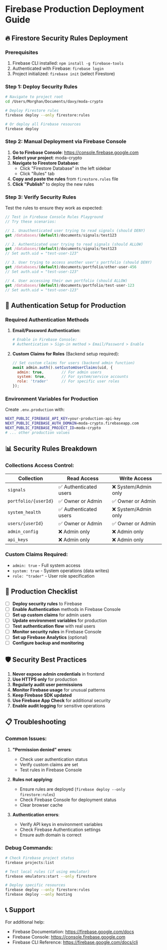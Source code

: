 # Firebase Production Deployment Guide

## 🔥 Firestore Security Rules Deployment

### Prerequisites
1. Firebase CLI installed: `npm install -g firebase-tools`
2. Authenticated with Firebase: `firebase login`
3. Project initialized: `firebase init` (select Firestore)

### Step 1: Deploy Security Rules

```bash
# Navigate to project root
cd /Users/Morghan/Documents/davy/moda-crypto

# Deploy Firestore rules
firebase deploy --only firestore:rules

# Or deploy all Firebase resources
firebase deploy
```

### Step 2: Manual Deployment via Firebase Console

1. **Go to Firebase Console**: https://console.firebase.google.com
2. **Select your project**: moda-crypto
3. **Navigate to Firestore Database**: 
   - Click "Firestore Database" in the left sidebar
   - Click "Rules" tab
4. **Copy and paste the rules** from `firestore.rules` file
5. **Click "Publish"** to deploy the new rules

### Step 3: Verify Security Rules

Test the rules to ensure they work as expected:

```javascript
// Test in Firebase Console Rules Playground
// Try these scenarios:

// 1. Unauthenticated user trying to read signals (should DENY)
get /databases/(default)/documents/signals/test123

// 2. Authenticated user trying to read signals (should ALLOW)
get /databases/(default)/documents/signals/test123
// Set auth.uid = "test-user-123"

// 3. User trying to access another user's portfolio (should DENY)
get /databases/(default)/documents/portfolio/other-user-456
// Set auth.uid = "test-user-123"

// 4. User accessing their own portfolio (should ALLOW)
get /databases/(default)/documents/portfolio/test-user-123
// Set auth.uid = "test-user-123"
```

## 🔐 Authentication Setup for Production

### Required Authentication Methods

1. **Email/Password Authentication**:
   ```bash
   # Enable in Firebase Console:
   # Authentication > Sign-in method > Email/Password > Enable
   ```

2. **Custom Claims for Roles** (Backend setup required):
   ```javascript
   // Set custom claims for users (backend admin function)
   await admin.auth().setCustomUserClaims(uid, {
     admin: true,        // For admin users
     system: true,       // For system/service accounts
     role: 'trader'      // For specific user roles
   });
   ```

### Environment Variables for Production

Create `.env.production` with:
```bash
NEXT_PUBLIC_FIREBASE_API_KEY=your-production-api-key
NEXT_PUBLIC_FIREBASE_AUTH_DOMAIN=moda-crypto.firebaseapp.com
NEXT_PUBLIC_FIREBASE_PROJECT_ID=moda-crypto
# ... other production values
```

## 📊 Security Rules Breakdown

### Collections Access Control:

| Collection | Read Access | Write Access |
|------------|------------|--------------|
| `signals` | ✅ Authenticated users | ❌ System/Admin only |
| `portfolio/{userId}` | ✅ Owner or Admin | ✅ Owner or Admin |
| `system_health` | ✅ Authenticated users | ❌ System/Admin only |
| `users/{userId}` | ✅ Owner or Admin | ✅ Owner or Admin |
| `admin_config` | ❌ Admin only | ❌ Admin only |
| `api_keys` | ❌ Admin only | ❌ Admin only |

### Custom Claims Required:
- `admin: true` - Full system access
- `system: true` - System operations (data writes)
- `role: "trader"` - User role specification

## 🚀 Production Checklist

- [ ] **Deploy security rules** to Firebase
- [ ] **Enable Authentication** methods in Firebase Console
- [ ] **Set up custom claims** for admin users
- [ ] **Update environment variables** for production
- [ ] **Test authentication flow** with real users
- [ ] **Monitor security rules** in Firebase Console
- [ ] **Set up Firebase Analytics** (optional)
- [ ] **Configure backup and monitoring**

## 🛡️ Security Best Practices

1. **Never expose admin credentials** in frontend
2. **Use HTTPS only** for production
3. **Regularly audit user permissions**
4. **Monitor Firebase usage** for unusual patterns
5. **Keep Firebase SDK updated**
6. **Use Firebase App Check** for additional security
7. **Enable audit logging** for sensitive operations

## 📋 Troubleshooting

### Common Issues:

1. **"Permission denied" errors**:
   - Check user authentication status
   - Verify custom claims are set
   - Test rules in Firebase Console

2. **Rules not applying**:
   - Ensure rules are deployed (`firebase deploy --only firestore:rules`)
   - Check Firebase Console for deployment status
   - Clear browser cache

3. **Authentication errors**:
   - Verify API keys in environment variables
   - Check Firebase Authentication settings
   - Ensure auth domain is correct

### Debug Commands:
```bash
# Check Firebase project status
firebase projects:list

# Test local rules (if using emulator)
firebase emulators:start --only firestore

# Deploy specific resources
firebase deploy --only firestore:rules
firebase deploy --only hosting
```

## 📞 Support

For additional help:
- Firebase Documentation: https://firebase.google.com/docs
- Firebase Console: https://console.firebase.google.com
- Firebase CLI Reference: https://firebase.google.com/docs/cli